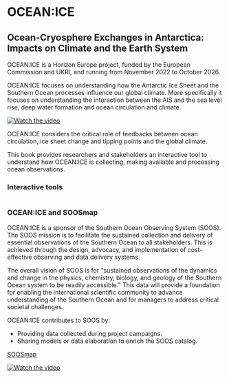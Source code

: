 # OCEAN:ICE

## Ocean-Cryosphere Exchanges in Antarctica: Impacts on Climate and the Earth System

OCEAN:ICE is a Horizon Europe project, funded by the European Commission and UKRI, and running from November 2022 to October 2026.

OCEAN:ICE focuses on understanding how the Antarctic Ice Sheet and the Southern Ocean processes influence our global climate.
More specifically it focuses on understanding the interaction between the AIS and the sea level rise, deep water formation and ocean circulation and climate.

[![Watch the video](https://img.youtube.com/vi/1zcab4OrWoY/hqdefault.jpg)](https://www.youtube.com/embed/1zcab4OrWoY)

OCEAN:ICE considers the critical role of feedbacks between ocean circulation, ice sheet change and tipping points and the global climate.

This book provides researchers and stakeholders an interactive tool to understand how OCEAN:ICE is collecting, making available and processing ocean observations.

### Interactive tools

```{tableofcontents}
```

### OCEAN:ICE and SOOSmap

OCEAN:ICE is a sponsor of the Southern Ocean Observing System (SOOS).
The SOOS mission is to facilitate the sustained collection and delivery of essential observations of the Southern Ocean to all stakeholders. This is achieved through the design, advocacy, and implementation of cost-effective observing and data delivery systems.

The overall vision of SOOS is for "sustained observations of the dynamics and change in the physics, chemistry, biology, and geology of the Southern Ocean system to be readily accessible." This data will provide a foundation for enabling the international scientific community to advance understanding of the Southern Ocean and for managers to address critical societal challenges.

OCEAN:ICE contributes to SOOS by:
- Providing data collected during project campaigns.
- Sharing models or data elaboration to enrich the SOOS catalog.

[SOOSmap](https://soosmap.aq/)

[![Watch the video](https://img.youtube.com/vi/yKa422aw-K0/hqdefault.jpg)](https://www.youtube.com/embed/yKa422aw-K0)
